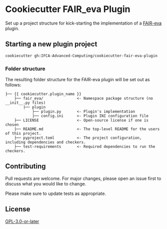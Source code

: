 # Cookiecutter FAIR_eva Plugin

Set up a project structure for kick-starting the implementation of a [FAIR-eva](https://github.com/IFCA-Advanced-Computing/FAIR_eva) plugin.

## Starting a new plugin project

```bash
cookiecutter gh:IFCA-Advanced-Computing/cookiecutter-fair-eva-plugin
```

### Folder structure

The resulting folder structure for the FAIR-eva plugin will be set out as follows:

```
├── {{ cookiecutter.plugin_name }}
    ├── fair_eva/               <- Namespace package structure (no __init__.py files) 
        ├── plugin
            ├── plugin.py       <- Plugin's implementation
            ├── config.ini      <- Plugin INI configuration file
    ├── LICENSE                 <- Open-source license if one is chosen
    ├── README.md               <- The top-level README for the users of this project.
    ├── pyproject.toml          <- The project configuration, including dependencies and checkers.
    ├── test-requirements       <- Required dependencies to run the checkers.
```

## Contributing

Pull requests are welcome. For major changes, please open an issue first
to discuss what you would like to change.

Please make sure to update tests as appropriate.

## License

[GPL-3.0-or-later](LICENSE)
